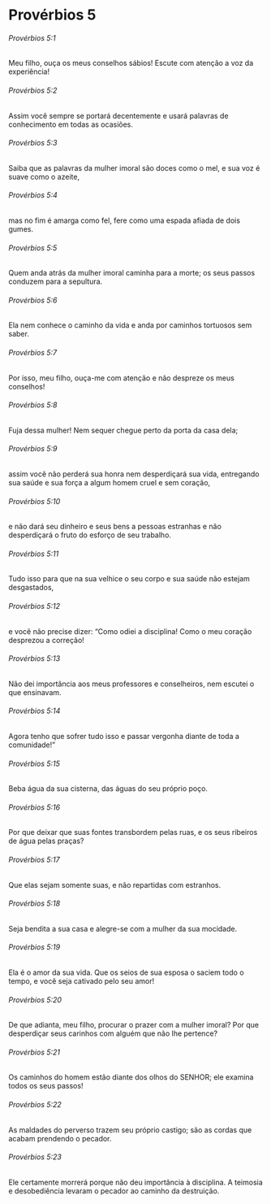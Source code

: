 # Provérbios 5

###### Provérbios 5:1

Meu filho, ouça os meus conselhos sábios! Escute com atenção a voz da experiência!

###### Provérbios 5:2

Assim você sempre se portará decentemente e usará palavras de conhecimento em todas as ocasiões.

###### Provérbios 5:3

Saiba que as palavras da mulher imoral são doces como o mel, e sua voz é suave como o azeite,

###### Provérbios 5:4

mas no fim é amarga como fel, fere como uma espada afiada de dois gumes.

###### Provérbios 5:5

Quem anda atrás da mulher imoral caminha para a morte; os seus passos conduzem para a sepultura.

###### Provérbios 5:6

Ela nem conhece o caminho da vida e anda por caminhos tortuosos sem saber.

###### Provérbios 5:7

Por isso, meu filho, ouça-me com atenção e não despreze os meus conselhos!

###### Provérbios 5:8

Fuja dessa mulher! Nem sequer chegue perto da porta da casa dela;

###### Provérbios 5:9

assim você não perderá sua honra nem desperdiçará sua vida, entregando sua saúde e sua força a algum homem cruel e sem coração,

###### Provérbios 5:10

e não dará seu dinheiro e seus bens a pessoas estranhas e não desperdiçará o fruto do esforço de seu trabalho.

###### Provérbios 5:11

Tudo isso para que na sua velhice o seu corpo e sua saúde não estejam desgastados,

###### Provérbios 5:12

e você não precise dizer: “Como odiei a disciplina! Como o meu coração desprezou a correção!

###### Provérbios 5:13

Não dei importância aos meus professores e conselheiros, nem escutei o que ensinavam.

###### Provérbios 5:14

Agora tenho que sofrer tudo isso e passar vergonha diante de toda a comunidade!”

###### Provérbios 5:15

Beba água da sua cisterna, das águas do seu próprio poço.

###### Provérbios 5:16

Por que deixar que suas fontes transbordem pelas ruas, e os seus ribeiros de água pelas praças?

###### Provérbios 5:17

Que elas sejam somente suas, e não repartidas com estranhos.

###### Provérbios 5:18

Seja bendita a sua casa e alegre-se com a mulher da sua mocidade.

###### Provérbios 5:19

Ela é o amor da sua vida. Que os seios de sua esposa o saciem todo o tempo, e você seja cativado pelo seu amor!

###### Provérbios 5:20

De que adianta, meu filho, procurar o prazer com a mulher imoral? Por que desperdiçar seus carinhos com alguém que não lhe pertence?

###### Provérbios 5:21

Os caminhos do homem estão diante dos olhos do SENHOR; ele examina todos os seus passos!

###### Provérbios 5:22

As maldades do perverso trazem seu próprio castigo; são as cordas que acabam prendendo o pecador.

###### Provérbios 5:23

Ele certamente morrerá porque não deu importância à disciplina. A teimosia e desobediência levaram o pecador ao caminho da destruição.

